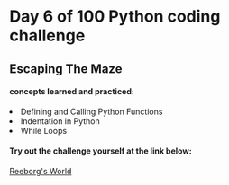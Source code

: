 <h1>Day 6 of 100 Python coding challenge</h1>
<h2>Escaping The Maze</h2>
<h4>concepts learned and practiced:</h4>
<li>Defining and Calling Python Functions
<li>Indentation in Python
<li>While Loops
<h4>Try out the challenge yourself at the link below:</h4>
  <a href="https://reeborg.ca/reeborg.html?lang=en&mode=python&menu=worlds%2Fmenus%2Freeborg_intro_en.json&name=Maze&url=worlds%2Ftutorial_en%2Fmaze1.json">Reeborg's World</a>
